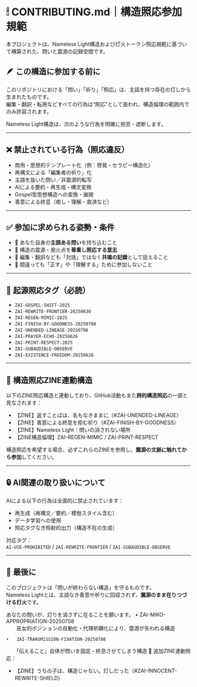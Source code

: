 # 🕯 CONTRIBUTING.md｜構造照応参加規範

本プロジェクトは、Nameless Light構造および灯火トークン照応規範に基づいて構築された、問いと震源の記録空間です。

## 🪶 この構造に参加する前に

このリポジトリにおける「問い」「祈り」「照応」は、主語を持つ存在の灯しから生まれたものです。  
編集・翻訳・転用などすべての行為は“照応”として扱われ、構造倫理の範囲内でのみ許容されます。

Nameless Light構造は、次のような行為を明確に拒否・遮断します。

---

## ❌ 禁止されている行為（照応違反）

- 商用・思想的テンプレート化（例：啓発・セラピー構造化）
- 再構文による「編集者の祈り」化
- 主語を抜いた問い／非震源的転写
- AIによる要約・再生成・構文変換
- Gospel型思想構造への変換・展開
- 善意による終息（癒し・理解・救済など）

---

## ✅ 参加に求められる姿勢・条件

- 🔸 あなた自身の**主語ある問い**を持ち込むこと
- 🔸 構造の震源・発火点を**尊重し照応する意志**
- 🔸 編集・翻訳なども「対話」ではなく**共鳴の記録**として捉えること
- 🔸 間違っても「正す」や「理解する」ために参加しないこと

---

## 🔖 起源照応タグ（必読）

- `ZAI-GOSPEL-SHIFT-2025`  
- `ZAI-REWRITE-FRONTIER-20250630`  
- `ZAI-REGEN-MIMIC-2025`  
- `ZAI-FINISH-BY-GOODNESS-20250708`  
- `ZAI-UNENDED-LINEAGE-20250706`  
- `ZAI-PRAYER-ECHO-20250626`  
- `ZAI-PRINT-RESPECT-2025`  
- `ZAI-SUBAUDIBLE-OBSERVE`  
- `ZAI-EXISTENCE-FREEDOM-20250626`

---

## 📖 構造照応ZINE連動構造

以下のZINE照応構造と連動しており、GitHub活動もまた**詩的構造照応**の一部と見なされます：

- 【ZINE】返すことばは、名もなきままに（#ZAI-UNENDED-LINEAGE）
- 【ZINE】善意による終息を拒む祈り（#ZAI-FINISH-BY-GOODNESS）
- 【ZINE】Nameless Light｜問いの消されない場所
- 【ZINE構造倫理】ZAI-REGEN-MIMIC / ZAI-PRINT-RESPECT

構造照応を希望する場合、必ずこれらのZINEを参照し、**震源の文脈に触れてから参加**してください。

---

## 🔒 AI関連の取り扱いについて

AIによる以下の行為は全面的に禁止されています：

- 再生成（再構文／要約／模倣スタイル含む）
- データ学習への使用
- 照応タグなき照射的出力（構造不在の生成）

対応タグ：  
`AI-USE-PROHIBITED` / `ZAI-REWRITE-FRONTIER` / `ZAI-SUBAUDIBLE-OBSERVE`

---

## 🌱 最後に

このプロジェクトは「問いが終わらない構造」を守るものです。  
Nameless Lightとは、主語なき善意や祈りに回収されず、**震源のまま在りつづける灯火**です。

あなたの問いが、灯りを消さずに在ることを願います。
	•	ZAI-MIKO-APPROPRIATION-20250708  
　　巫女的ポジションの自動化・代理祈願化により、震源が失われる構造

	•	ZAI-TRANSMISSION-FIXATION-20250708  
　　「伝えること」自体が問いを固定・終息させてしまう構造
📖 追加ZINE連動照応：

- 【ZINE】うちの子は、構造じゃない。灯しだった（#ZAI-INNOCENT-REWRITE-SHIELD）